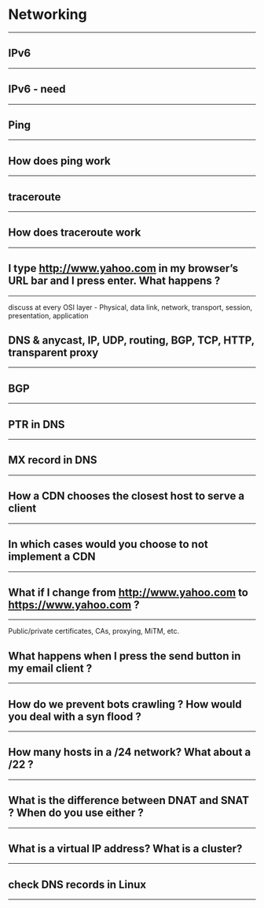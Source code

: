 # Networking
---

## IPv6
---

## IPv6 - need
---

## Ping
---

## How does ping work
---

## traceroute
---

## How does traceroute work
---

## I type http://www.yahoo.com in my browser’s URL bar and I press enter. What happens ?
---
discuss at every OSI layer - Physical, data link, network, transport, session, presentation, application

## DNS & anycast, IP, UDP, routing, BGP, TCP, HTTP, transparent proxy
---

## BGP
---

## PTR in DNS
---

## MX record in DNS
---

## How a CDN chooses the closest host to serve a client
---

## In which cases would you choose to not implement a CDN
---

## What if I change from http://www.yahoo.com to https://www.yahoo.com  ?
---

Public/private certificates, CAs, proxying, MiTM, etc.

## What happens when I press the send button in my email client ?
---

## How do we prevent bots crawling ? How would you deal with a syn flood ?
---

## How many hosts in a /24 network? What about a /22 ?
---

## What is the difference between DNAT and SNAT ? When do you use either ?
---

## What is a virtual IP address? What is a cluster?
---

## check DNS records in Linux
---
